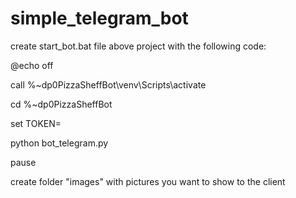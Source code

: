 ﻿# simple_telegram_bot

create start_bot.bat file above project with the following code:

@echo off

call %~dp0PizzaSheffBot\venv\Scripts\activate

cd %~dp0PizzaSheffBot

set TOKEN=

python bot_telegram.py

pause

create folder "images" with pictures you want to show to the client
